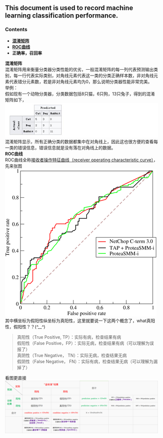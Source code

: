 ## This document is used to record machine learning classification performance.
### Contents
- **[混淆矩阵](https://en.wikipedia.org/wiki/Confusion_matrix)**
- **[ROC曲线][1]**
- **正确率，召回率**

**混淆矩阵**<br>混淆矩阵用来衡量分类器分类性能的优劣，一般混淆矩阵的每一列代表预测输出类别，每一行代表实际类别，对角线元素代表这一类的分类正确样本数，非对角线元素代表错分元素数，若是非对角线元素均为0，那么说明分类器性能非常完美。<br>
举例：<br>
假如现有一个动物分类器，分类数据包括8只猫，6只狗，13只兔子，得到的混淆矩阵如下，![confi_ma](/image/confusion_matrix.jpg)
混淆矩阵显示，所有正确分类的数据都集中在对角线上，因此这也很方便的查看每一类的错误信息，错误信息就是没有落在对角线上的数据。<br>
**ROC曲线** <br>ROC曲线全称[接收者操作特征曲线（receiver operating characteristic curve）][1]，先来张图![roc](/image/Roccurves.png)<br>
其中横坐标为假阳性纵坐标为真阳性，这里就要说一下这两个概念了，what真阳性，假阳性？？(*^__^*) <br>
> 真阳性（True Positive, TP）：实际有病，检查结果有病<br>
> 假阳性（False Positive，FP）：实际无病，检查结果有病（可以理解为误报了）<br>
> 真阴性（True Negative， TN）：实际无病，检查结果无病<br>
> 假阴性（False Negative， FN）：实际有病，检查结果无病（可以理解为漏掉了）<br>

看图更直接![ture_positive](/image/true_positive.png)

[1]:http://www.jianshu.com/p/c61ae11cc5f6
